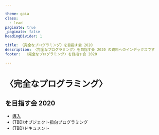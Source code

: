 ```yaml
---

theme: gaia
class:
  - lead
paginate: true
_paginate: false
headingDivider: 1

title: 〈完全なプログラミング〉を目指す会 2020
description: 〈完全なプログラミング〉を目指す会 2020 の資料へのインデックスです
footer:  〈完全なプログラミング〉を目指す会 2020

---
```



# <!--fit--> 〈完全なプログラミング〉


## を目指す会 2020

-   [導入](intro.html)
-   (TBD)オブジェクト指向プログラミング
-   (TBD)ドキュメント

